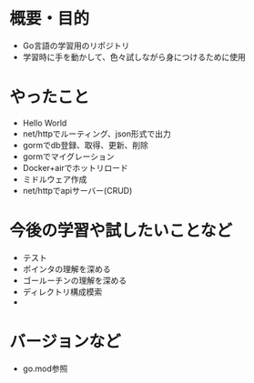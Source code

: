 # 概要・目的
- Go言語の学習用のリポジトリ
- 学習時に手を動かして、色々試しながら身につけるために使用
# やったこと
- Hello World
- net/httpでルーティング、json形式で出力
- gormでdb登録、取得、更新、削除
- gormでマイグレーション
- Docker+airでホットリロード
- ミドルウェア作成
- net/httpでapiサーバー(CRUD)
# 今後の学習や試したいことなど
- テスト
- ポインタの理解を深める
- ゴールーチンの理解を深める
- ディレクトリ構成模索
- 
# バージョンなど
- go.mod参照